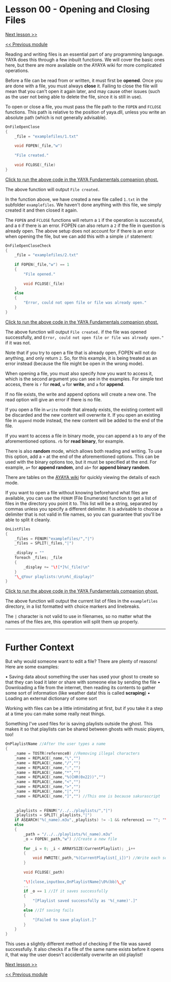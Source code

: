 # Lesson 00 - Opening and Closing Files

[Next lesson >>](https://github.com/Zichqec/YAYA_Fundamentals/blob/main/Module%2006%20-%20File%20Management/01%20-%20Reading%20Files.md)

[<< Previous module](https://github.com/Zichqec/YAYA_Fundamentals/blob/main/Module%2005%20-%20Common%20Functions/05%20-%20EVAL.md)

Reading and writing files is an essential part of any programming language. YAYA does this through a few inbuilt functions. We will cover the basic ones here, but there are more available on the AYAYA wiki for more complicated operations.

Before a file can be read from or written, it must first be **opened**. Once you are done with a file, you must always **close** it. Failing to close the file will mean that you can't open it again later, and may cause other issues (such as the user not being able to delete the file, since it is still in use).

To open or close a file, you must pass the file path to the `FOPEN` and `FCLOSE` functions. This path is relative to the position of yaya.dll, unless you write an absolute path (which is not generally advisable).

```c
OnFileOpenClose
{
	_file = "examplefiles/1.txt"
	
	void FOPEN(_file,"w")
	
	"File created."
	
	void FCLOSE(_file)
}
```

[Click to run the above code in the YAYA Fundamentals companion ghost.](https://zichqec.github.io/s-the-skeleton/jump.html?url=x-ukagaka-link%3Atype%3Devent%26ghost%3DYAYA%20Fundamentals%26info%3DOnExample.M6.L0.FileOpenClose)

The above function will output `File created.`

In the function above, we have created a new file called `1.txt` in the subfolder `examplefiles`. We haven't done anything with this file, we simply created it and then closed it again.

The `FOPEN` and `FCLOSE` functions will return a `1` if the operation is successful, and a `0` if there is an error. FOPEN can also return a `2` if the file in question is already open. The above setup does not account for if there is an error when opening the file, but we can add this with a simple `if` statement:

```c
OnFileOpenCloseCheck
{
	_file = "examplefiles/2.txt"
	
	if FOPEN(_file,"w") == 1
	{
		"File opened."
		
		void FCLOSE(_file)
	}
	else
	{
		"Error, could not open file or file was already open."
	}
}
```

[Click to run the above code in the YAYA Fundamentals companion ghost.](https://zichqec.github.io/s-the-skeleton/jump.html?url=x-ukagaka-link%3Atype%3Devent%26ghost%3DYAYA%20Fundamentals%26info%3DOnExample.M6.L0.FileOpenCloseCheck)

The above function will output `File created.` if the file was opened successfully, and `Error, could not open file or file was already open."` if it was not.

Note that if you try to open a file that is already open, FOPEN will not do anything, and only return `2`. So, for this example, it is being treated as an error instead (because the file might be open in the wrong mode).


When opening a file, you must also specify *how* you want to access it, which is the second argument you can see in the examples. For simple text access, there is `r` for **read**, `w` for **write**, and `a` for **append**.

If no file exists, the write and append options will create a new one. The read option will give an error if there is no file.

If you open a file in `write` mode that already exists, the existing content will be discarded and the new content will overwrite it. If you open an existing file in `append` mode instead, the new content will be added to the end of the file.

If you want to access a file in binary mode, you can append a `b` to any of the aforementioned options. `rb` for **read binary**, for example.

There is also **random** mode, which allows both reading and writing. To use this option, add a `+` at the end of the aforementioned options. This can be used with the binary options too, but it must be specified at the end. For example, `a+` for **append random**, and `ab+` for **append binary random**.

There are tables on the [AYAYA wiki](https://emily.shillest.net/ayaya/index.php?%E3%83%9E%E3%83%8B%E3%83%A5%E3%82%A2%E3%83%AB/%E9%96%A2%E6%95%B0/FOPEN) for quickly viewing the details of each mode.

If you want to open a file without knowing beforehand what files are available, you can use the `FENUM` (File Enumerate) function to get a list of files in the directory you point it to. This list will be a string, separated by commas unless you specify a different delimiter. It is advisable to choose a delimiter that is not valid in file names, so you can guarantee that you'll be able to split it cleanly.

```c
OnListFiles
{
	_files = FENUM("examplefiles/","|")
	_files = SPLIT(_files,"|")
	
	_display = ""
	foreach _files; _file
	{
		_display += "\![*]%(_file)\n"
	}
	"\_qYour playlists:\n\n%(_display)"
}
```

[Click to run the above code in the YAYA Fundamentals companion ghost.](https://zichqec.github.io/s-the-skeleton/jump.html?url=x-ukagaka-link%3Atype%3Devent%26ghost%3DYAYA%20Fundamentals%26info%3DOnExample.M6.L0.ListFiles)

The above function will output the current list of files in the `examplefiles` directory, in a list formatted with choice markers and linebreaks.

The `|` character is not valid to use in filenames, so no matter what the names of the files are, this operation will split them up properly.

---

# Further Context

But why would someone want to edit a file? There are plenty of reasons! Here are some examples:

• Saving data about something the user has used your ghost to create so that they can load it later or share with someone else by sending the file
• Downloading a file from the internet, then reading its contents to gather some sort of information (like weather data! this is called **scraping**)
• Loading an external dictionary of some sort

Working with files can be a little intimidating at first, but if you take it a step at a time you can make some really neat things.

Something I've used files for is saving playlists outside the ghost. This makes it so that playlists can be shared between ghosts with music players, too!

```c
OnPlaylistName //After the user types a name
{
	_name = TOSTR(reference0) //Removing illegal characters
	_name = REPLACE(_name,"\","") 
	_name = REPLACE(_name,"/","")
	_name = REPLACE(_name,":","")
	_name = REPLACE(_name,"*","")
	_name = REPLACE(_name,"%(CHR(0x22))","")
	_name = REPLACE(_name,"<","")
	_name = REPLACE(_name,">","")
	_name = REPLACE(_name,"|","")
	_name = REPLACE(_name,"]","") //This one is because sakurascript
	
	
	_playlists = FENUM("/../../playlists/","|")
	_playlists = SPLIT(_playlists,"|")
	if ASEARCH("%(_name).m3u",_playlists) != -1 && reference1 == ""; "\![raise,OnPlaylistOverwrite,%(_name),are you sure]\e"
	else
	{
		_path = "/../../playlists/%(_name).m3u"
		_o = FOPEN(_path,"w") //Create a new file
		
		for _i = 0; _i < ARRAYSIZE(CurrentPlaylist); _i++
		{
			void FWRITE(_path,"%(CurrentPlaylist[_i])") //Write each song's file path
		}
		
		void FCLOSE(_path)
		
		"\![close,inputbox,OnPlaylistName]\0%(bb)\_q"
		--
		if _o == 1 //If it saves successfully
		{
			"[Playlist saved successfully as '%(_name)'.]"
		}
		else //If saving fails
		{
			"[Failed to save playlist.]"
		}
	}
}
```

This uses a slightly different method of checking if the file was saved successfully. It also checks if a file of the same name exists before it opens it, that way the user doesn't accidentally overwrite an old playlist!

[Next lesson >>](https://github.com/Zichqec/YAYA_Fundamentals/blob/main/Module%2006%20-%20File%20Management/01%20-%20Reading%20Files.md)

[<< Previous module](https://github.com/Zichqec/YAYA_Fundamentals/blob/main/Module%2005%20-%20Common%20Functions/05%20-%20EVAL.md)